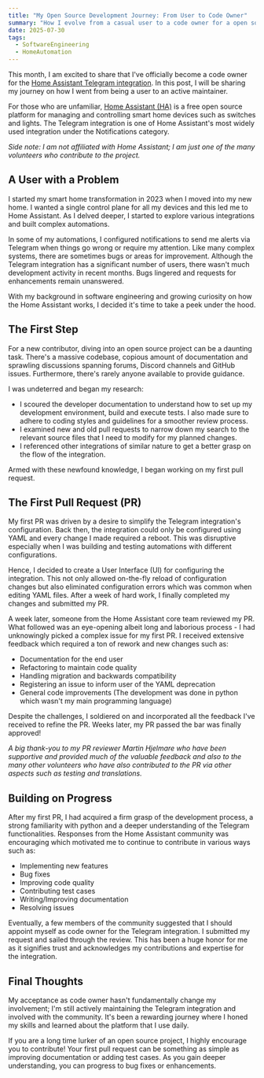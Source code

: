 ```yaml
---
title: "My Open Source Development Journey: From User to Code Owner"
summary: "How I evolve from a casual user to a code owner for a open source project"
date: 2025-07-30
tags:
  - SoftwareEngineering
  - HomeAutomation
---
```

This month, I am excited to share that I've officially become a code owner for the [Home Assistant Telegram integration](https://www.home-assistant.io/integrations/telegram_bot/).
In this post, I will be sharing my journey on how I went from being a user to an active maintainer.

For those who are unfamiliar, [Home Assistant (HA)](https://www.home-assistant.io/) is a free open source platform for managing and controlling smart home devices such as switches and lights.
The Telegram integration is one of Home Assistant's most widely used integration under the Notifications category.

*Side note: I am not affiliated with Home Assistant; I am just one of the many volunteers who contribute to the project.*

## A User with a Problem

I started my smart home transformation in 2023 when I moved into my new home.
I wanted a single control plane for all my devices and this led me to Home Assistant.
As I delved deeper, I started to explore various integrations and built complex automations.

In some of my automations, I configured notifications to send me alerts via Telegram when things go wrong or require my attention.
Like many complex systems, there are sometimes bugs or areas for improvement.
Although the Telegram integration has a significant number of users, there wasn't much development activity in recent months.
Bugs lingered and requests for enhancements remain unanswered.

With my background in software engineering and growing curiosity on how the Home Assistant works, I decided it's time to take a peek under the hood.

## The First Step

For a new contributor, diving into an open source project can be a daunting task.
There's a massive codebase, copious amount of documentation and sprawling discussions spanning forums, Discord channels and GitHub issues.
Furthermore, there's rarely anyone available to provide guidance.

I was undeterred and began my research:
- I scoured the developer documentation to understand how to set up my development environment, build and execute tests.
  I also made sure to adhere to coding styles and guidelines for a smoother review process.
- I examined new and old pull requests to narrow down my search to the relevant source files that I need to modify for my planned changes.
- I referenced other integrations of similar nature to get a better grasp on the flow of the integration.

Armed with these newfound knowledge, I began working on my first pull request.

## The First Pull Request (PR)

My first PR was driven by a desire to simplify the Telegram integration's configuration.
Back then, the integration could only be configured using YAML and every change I made required a reboot.
This was disruptive especially when I was building and testing automations with different configurations.

Hence, I decided to create a User Interface (UI) for configuring the integration.
This not only allowed on-the-fly reload of configuration changes but also eliminated configuration errors which was common when editing YAML files.
After a week of hard work, I finally completed my changes and submitted my PR.

A week later, someone from the Home Assistant core team reviewed my PR.
What followed was an eye-opening albeit long and laborious process - I had unknowingly picked a complex issue for my first PR.
I received extensive feedback which required a ton of rework and new changes such as:
- Documentation for the end user
- Refactoring to maintain code quality
- Handling migration and backwards compatibility
- Registering an issue to inform user of the YAML deprecation
- General code improvements (The development was done in python which wasn't my main programming language)

Despite the challenges, I soldiered on and incorporated all the feedback I've received to refine the PR.
Weeks later, my PR passed the bar was finally approved!

*A big thank-you to my PR reviewer Martin Hjelmare who have been supportive and provided much of the valuable feedback and also to the many other volunteers who have also contributed to the PR via other aspects such as testing and translations.*

## Building on Progress

After my first PR, I had acquired a firm grasp of the development process, a strong familiarity with python and a deeper understanding of the Telegram functionalities.
Responses from the Home Assistant community was encouraging which motivated me to continue to contribute in various ways such as:
- Implementing new features
- Bug fixes
- Improving code quality
- Contributing test cases
- Writing/Improving documentation
- Resolving issues

Eventually, a few members of the community suggested that I should appoint myself as code owner for the Telegram integration.
I submitted my request and sailed through the review.
This has been a huge honor for me as it signifies trust and acknowledges my contributions and expertise for the integration.

## Final Thoughts

My acceptance as code owner hasn't fundamentally change my involvement;
I'm still actively maintaining the Telegram integration and involved with the community.
It's been a rewarding journey where I honed my skills and learned about the platform that I use daily.

If you are a long time lurker of an open source project, I highly encourage you to contribute!
Your first pull request can be something as simple as improving documentation or adding test cases. 
As you gain deeper understanding, you can progress to bug fixes or enhancements.
